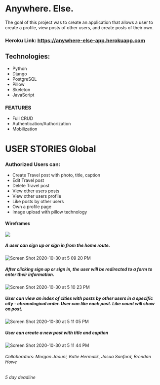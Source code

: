 
# Anywhere. Else.

The goal of this project was to create an application that allows a user to create a profile, view posts of other users, and create posts of their own. 

### Heroku Link: https://anywhere-else-app.herokuapp.com

## Technologies: 
* Python
* Django
* PostgreSQL
* Pillow
* Skeleton
* JavaScript

### FEATURES
* Full CRUD
* Authentication/Authorization
* Mobilization

# USER STORIES Global

### Authorized Users can:


* Create Travel post with photo, title, caption
* Edit Travel post
* Delete Travel post
* View other users posts
* View other users profile
* Like posts by other users
* Own a profile page
* Image upload with pillow technology


#### Wireframes


![](https://files.slack.com/files-pri/T0351JZQ0-F01E3NP7NBT/copy_of_wayfarer_project_erd.png)




##### A user can sign up or sign in from the home route.
![Screen Shot 2020-10-30 at 5 09 20 PM](https://media.git.generalassemb.ly/user/31017/files/b8c05980-1ad2-11eb-9f18-fe293de93cd5)


##### After clicking sign up or sign in, the user will be redirected to a form to enter their information. 
![Screen Shot 2020-10-30 at 5 10 23 PM](https://media.git.generalassemb.ly/user/31017/files/de4d6300-1ad2-11eb-95c0-3559a595661d)


##### User can view an index of cities with posts by other users in a specific city - chronological order. User can like each post. Like count will show on post.
![Screen Shot 2020-10-30 at 5 11 05 PM](https://media.git.generalassemb.ly/user/31017/files/f329f680-1ad2-11eb-8d5a-9e7ac44ddfb5)



##### User can create a new post with title and caption
![Screen Shot 2020-10-30 at 5 11 44 PM](https://media.git.generalassemb.ly/user/31017/files/0a68e400-1ad3-11eb-898b-dcad9384cb7c)


###### Collaborators: Morgan Jaouni, Katie Hermalik, Josua Sanford, Brendan Howe
###### 5 day deadline
